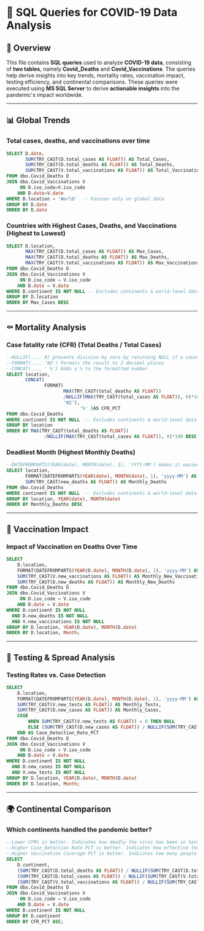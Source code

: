 # 🦠 SQL Queries for COVID-19 Data Analysis  

## 📌 Overview  
This file contains **SQL queries** used to analyze **COVID-19 data**, consisting of **two tables**, namely **Covid_Deaths** and **Covid_Vaccinations**. The queries help derive insights into key trends, mortality rates, vaccination impact, testing efficiency, and continental comparisons. 
These queries were executed using **MS SQL Server** to derive **actionable insights** into the pandemic's impact worldwide. 

---

## 📊 Global Trends  

### Total cases, deaths, and vaccinations over time
```sql
SELECT D.date,
       SUM(TRY_CAST(D.total_cases AS FLOAT)) AS Total_Cases,
	   SUM(TRY_CAST(D.total_deaths AS FLOAT)) AS Total_Deaths,
	   SUM(TRY_CAST(V.total_vaccinations AS FLOAT)) AS Total_Vaccinations
FROM dbo.Covid_Deaths D
JOIN dbo.Covid_Vaccinations V
     ON D.iso_code=V.iso_code
	AND D.date=V.date
WHERE D.location = 'World'  -- Focuses only on global data
GROUP BY D.date
ORDER BY D.date
```

### Countries with Highest Cases, Deaths, and Vaccinations (Highest to Lowest)
```sql
SELECT D.location,
       MAX(TRY_CAST(D.total_cases AS FLOAT)) AS Max_Cases,
	   MAX(TRY_CAST(D.total_deaths AS FLOAT)) AS Max_Deaths,
	   MAX(TRY_CAST(V.total_vaccinations AS FLOAT)) AS Max_Vaccinations
FROM dbo.Covid_Deaths D
JOIN dbo.Covid_Vaccinations V
     ON D.iso_code = V.iso_code
    AND D.date = V.date
WHERE D.continent IS NOT NULL -- Excludes continents & world-level data
GROUP BY D.location
ORDER BY Max_Cases DESC
```

---

## ⚰️ Mortality Analysis  

### Case fatality rate (CFR) (Total Deaths / Total Cases)
```sql
--NULLIF(..., 0) prevents division by zero by returning NULL if a country has 0 total cases.
--FORMAT(..., 'N2') Formats the result to 2 decimal places
--CONCAT(..., ' %') Adds a % to the formatted number 
SELECT location,
       CONCAT(
	          FORMAT(
	                 MAX(TRY_CAST(total_deaths AS FLOAT))
	                 /NULLIF(MAX(TRY_CAST(total_cases AS FLOAT)), 0)*100 ,
					 'N2'),
					       '%' )AS CFR_PCT
FROM dbo.Covid_Deaths
WHERE continent IS NOT NULL  -- Excludes continents & world-level data
GROUP BY location
ORDER BY MAX(TRY_CAST(total_deaths AS FLOAT))
	          /NULLIF(MAX(TRY_CAST(total_cases AS FLOAT)), 0)*100 DESC  -- Numeric sorting
```

### Deadliest Month (Highest Monthly Deaths)
```sql
--DATEFROMPARTS(YEAR(date), MONTH(date), 1), 'YYYY-MM') makes it easier to format as YYYY-MM
SELECT location,
       FORMAT(DATEFROMPARTS(YEAR(date), MONTH(date), 1), 'yyyy-MM') AS Month,
       SUM(TRY_CAST(new_deaths AS FLOAT)) AS Monthly_Deaths
FROM dbo.Covid_Deaths
WHERE continent IS NOT NULL  -- Excludes continents & world-level data
GROUP BY location, YEAR(date), MONTH(date)
ORDER BY Monthly_Deaths DESC
```
---

## 💉 Vaccination Impact  

### Impact of Vaccination on Deaths Over Time
```sql
SELECT 
    D.location,
    FORMAT(DATEFROMPARTS(YEAR(D.date), MONTH(D.date), 1), 'yyyy-MM') AS Month,
    SUM(TRY_CAST(V.new_vaccinations AS FLOAT)) AS Monthly_New_Vaccinations,
    SUM(TRY_CAST(D.new_deaths AS FLOAT)) AS Monthly_New_Deaths
FROM dbo.Covid_Deaths D
JOIN dbo.Covid_Vaccinations V 
     ON D.iso_code = V.iso_code
    AND D.date = V.date
WHERE D.continent IS NOT NULL
  AND D.new_deaths IS NOT NULL
  AND V.new_vaccinations IS NOT NULL
GROUP BY D.location, YEAR(D.date), MONTH(D.date)
ORDER BY D.location, Month;
```

---

## 🧪 Testing & Spread Analysis  

### Testing Rates vs. Case Detection
```sql
SELECT 
    D.location,
    FORMAT(DATEFROMPARTS(YEAR(D.date), MONTH(D.date), 1), 'yyyy-MM') AS Month,
    SUM(TRY_CAST(V.new_tests AS FLOAT)) AS Monthly_Tests,
    SUM(TRY_CAST(D.new_cases AS FLOAT)) AS Monthly_Cases,
    CASE 
        WHEN SUM(TRY_CAST(V.new_tests AS FLOAT)) = 0 THEN NULL
        ELSE (SUM(TRY_CAST(D.new_cases AS FLOAT)) / NULLIF(SUM(TRY_CAST(V.new_tests AS FLOAT)), 0)) * 100 
    END AS Case_Detection_Rate_PCT
FROM dbo.Covid_Deaths D
JOIN dbo.Covid_Vaccinations V 
     ON D.iso_code = V.iso_code
    AND D.date = V.date
WHERE D.continent IS NOT NULL
  AND D.new_cases IS NOT NULL
  AND V.new_tests IS NOT NULL
GROUP BY D.location, YEAR(D.date), MONTH(D.date)
ORDER BY D.location, Month;
```

---

## 🌍 Continental Comparison 

### Which continents handled the pandemic better?
```sql
--Lower CFR% is better. Indicates how deadly the virus has been in terms of the number of cases.
--Higher Case_Detection Rate PCT is better. Indicates how effective the testing system is in detecting COVID-19 cases.
--Higher Vaccination Coverage PCT is better. Indicates how many people are vaccinated, reflecting progress in immunity and control of the pandemic.
SELECT 
    D.continent, 
    (SUM(TRY_CAST(D.total_deaths AS FLOAT)) / NULLIF(SUM(TRY_CAST(D.total_cases AS FLOAT)), 0)) * 100 AS CFR_PCT, 
    (SUM(TRY_CAST(D.total_cases AS FLOAT)) / NULLIF(SUM(TRY_CAST(V.total_tests AS FLOAT)), 0)) * 100 AS Case_Detection_Rate_PCT, 
    (SUM(TRY_CAST(V.total_vaccinations AS FLOAT)) / NULLIF(SUM(TRY_CAST(D.population AS FLOAT)), 0)) * 100 AS Vaccination_Coverage_PCT
FROM dbo.Covid_Deaths D
JOIN dbo.Covid_Vaccinations V 
     ON D.iso_code = V.iso_code 
    AND D.date = V.date
WHERE D.continent IS NOT NULL
GROUP BY D.continent
ORDER BY CFR_PCT ASC;
```
